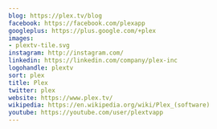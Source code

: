 ```yaml
---
blog: https://plex.tv/blog
facebook: https://facebook.com/plexapp
googleplus: https://plus.google.com/+plex
images:
- plextv-tile.svg
instagram: http://instagram.com/
linkedin: https://linkedin.com/company/plex-inc
logohandle: plextv
sort: plex
title: Plex
twitter: plex
website: https://www.plex.tv/
wikipedia: https://en.wikipedia.org/wiki/Plex_(software)
youtube: https://youtube.com/user/plextvapp
---
```

